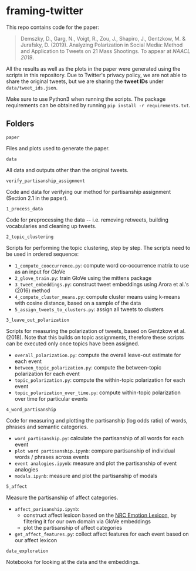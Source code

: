 # framing-twitter
This repo contains code for the paper:
> Demszky, D., Garg, N., Voigt, R., Zou, J., Shapiro, J., Gentzkow, M. & Jurafsky, D. (2019). Analyzing Polarization in Social Media: Method and Application to Tweets on 21 Mass Shootings. To appear at _NAACL 2019_.

All the results as well as the plots in the paper were generated using the scripts in this repository. Due to Twitter's privacy policy, we are not able to share the original tweets, but we are sharing the **tweet IDs** under `data/tweet_ids.json`.

Make sure to use Python3 when running the scripts. The package requirements can be obtained by running `pip install -r requirements.txt`.

## Folders

`paper`

Files and plots used to generate the paper.

`data`

All data and outputs other than the original tweets.

`verify_partisanship_assignment`

Code and data for verifying our method for partisanship assignment (Section 2.1 in the paper).

`1_process_data`

Code for preprocessing the data -- i.e. removing retweets, building vocabularies and cleaning up tweets.

`2_topic_clustering`

Scripts for performing the topic clustering, step by step. The scripts need to be used in ordered sequence:
- `1_compute_cooccurrence.py`: compute word co-occurrence matrix to use as an input for GloVe
- `2_glove_train.py`: train GloVe using the mittens package
- `3_tweet_embeddings.py`: construct tweet embeddings using Arora et al.'s (2016) method
- `4_compute_cluster_means.py`: compute cluster means using k-means with cosine distance, based on a sample of the data
- `5_assign_tweets_to_clusters.py`: assign all tweets to clusters

`3_leave_out_polarization`

Scripts for measuring the polarization of tweets, based on Gentzkow et al. (2018). Note that this builds on topic assignments,
therefore these scripts can be executed only once topics have been assigned.
- `overall_polarization.py`: compute the overall leave-out estimate for each event
- `between_topic_polarization.py`: compute the between-topic polarization for each event
- `topic_polarization.py`: compute the within-topic polarization for each event
- `topic_polarization_over_time.py`: compute within-topic polarization over time for particular events

`4_word_partisanship`

Code for measuring and plotting the partisanship (log odds ratio) of words, phrases and semantic categories.
- `word_partisanship.py`: calculate the partisanship of all words for each event
- `plot word partisanship.ipynb`: compare partisanship of individual words / phrases across events
- `event analogies.ipynb`: measure and plot the partisanship of event analogies
- `modals.ipynb`: measure and plot the partisanship of modals

`5_affect`

Measure the partisanship of affect categories.
- `affect_parisanship.ipynb`: 
  - construct affect lexicon based on the [NRC Emotion Lexicon](https://saifmohammad.com/WebPages/NRC-Emotion-Lexicon.htm), by filtering it for our own domain via GloVe embeddings
  - plot the partisanship of affect categories
- `get_affect_features.py`: collect affect features for each event based on our affect lexicon

`data_exploration`

Notebooks for looking at the data and the embeddings.
